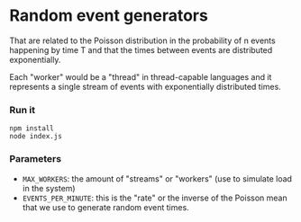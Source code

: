# Random event generators

That are related to the Poisson distribution in the probability of
n events happening by time T and that the times between events are distributed
exponentially.


Each "worker" would be a "thread" in thread-capable languages and it represents
a single stream of events with exponentially distributed times.


### Run it

```
npm install
node index.js

```

### Parameters

- `MAX_WORKERS`: the amount of "streams" or "workers" (use to simulate load in the system)
- `EVENTS_PER_MINUTE`: this is the "rate" or the inverse of the Poisson mean that we use to generate random event times.
